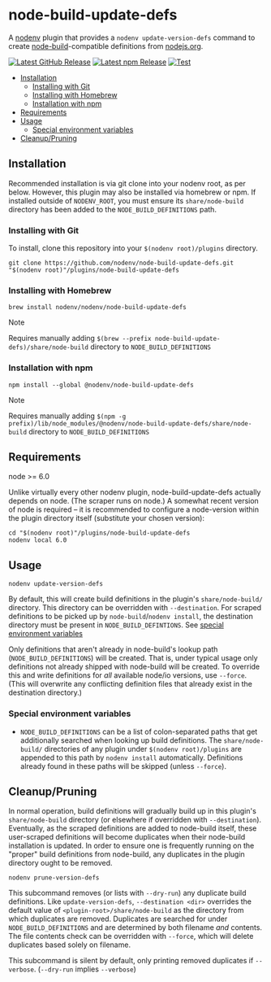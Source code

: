 # node-build-update-defs

A [nodenv][] plugin that provides a `nodenv update-version-defs` command to
create [node-build][]-compatible definitions from [nodejs.org](https://nodejs.org).

[![Latest GitHub Release](https://img.shields.io/github/v/release/nodenv/node-build-update-defs?logo=github&sort=semver)](https://github.com/nodenv/node-build-update-defs/releases/latest)
[![Latest npm Release](https://img.shields.io/npm/v/@nodenv/node-build-update-defs)](https://www.npmjs.com/package/@nodenv/node-build-update-defs/v/latest)
[![Test](https://img.shields.io/github/actions/workflow/status/nodenv/node-build-update-defs/test.yml?label=tests&logo=github)](https://github.com/nodenv/node-build-update-defs/actions/workflows/test.yml)

<!-- toc -->

- [Installation](#installation)
  - [Installing with Git](#installing-with-git)
  - [Installing with Homebrew](#installing-with-homebrew)
  - [Installation with npm](#installation-with-npm)
- [Requirements](#requirements)
- [Usage](#usage)
  - [Special environment variables](#special-environment-variables)
- [Cleanup/Pruning](#cleanuppruning)

<!-- tocstop -->

## Installation

Recommended installation is via git clone into your nodenv root, as per below.
However, this plugin may also be installed via homebrew or npm.
If installed outside of `NODENV_ROOT`, you must ensure its `share/node-build` directory has been added to the `NODE_BUILD_DEFINITIONS` path.

### Installing with Git

To install, clone this repository into your `$(nodenv root)/plugins` directory.

    git clone https://github.com/nodenv/node-build-update-defs.git "$(nodenv root)"/plugins/node-build-update-defs

### Installing with Homebrew

    brew install nodenv/nodenv/node-build-update-defs

> [!note]
> Requires manually adding `$(brew --prefix node-build-update-defs)/share/node-build` directory to `NODE_BUILD_DEFINITIONS`

### Installation with npm

    npm install --global @nodenv/node-build-update-defs

> [!note]
> Requires manually adding `$(npm -g prefix)/lib/node_modules/@nodenv/node-build-update-defs/share/node-build` directory to `NODE_BUILD_DEFINITIONS`

## Requirements

node >= 6.0

Unlike virtually every other nodenv plugin, node-build-update-defs actually depends on node.
(The scraper runs on node.)
A somewhat recent version of node is required – it is recommended to configure a node-version within the plugin directory itself (substitute your chosen version):

    cd "$(nodenv root)"/plugins/node-build-update-defs
    nodenv local 6.0

## Usage

    nodenv update-version-defs

By default, this will create build definitions in the plugin's `share/node-build/` directory.
This directory can be overridden with `--destination`.
For scraped definitions to be picked up by `node-build`/`nodenv install`,
the destination directory must be present in `NODE_BUILD_DEFINTIONS`.
See [special environment variables](#special-environment-variables)

Only definitions that aren't already in node-build's lookup path (`NODE_BUILD_DEFINITIONS`) will be created.
That is, under typical usage only definitions not already shipped with node-build will be created.
To override this and write definitions for _all_ available node/io versions, use `--force`.
(This will overwrite any conflicting definition files that already exist in the destination directory.)

### Special environment variables

- `NODE_BUILD_DEFINITIONS` can be a list of colon-separated paths that get additionally searched when looking up build definitions.
  The `share/node-build/` directories of any plugin under `$(nodenv root)/plugins` are appended to this path by `nodenv install` automatically.
  Definitions already found in these paths will be skipped (unless `--force`).

## Cleanup/Pruning

In normal operation, build definitions will gradually build up in this plugin's `share/node-build` directory (or elsewhere if overridden with `--destination`).
Eventually, as the scraped definitions are added to node-build itself, these user-scraped definitions will become duplicates when their node-build installation is updated.
In order to ensure one is frequently running on the "proper" build definitions from node-build, any duplicates in the plugin directory ought to be removed.

    nodenv prune-version-defs

This subcommand removes (or lists with `--dry-run`) any duplicate build definitions.
Like `update-version-defs`, `--destination <dir>` overrides the default value of `<plugin-root>/share/node-build` as the directory from which duplicates are removed.
Duplicates are searched for under `NODE_BUILD_DEFINITIONS` and are determined by both filename _and_ contents.
The file contents check can be overridden with `--force`, which will delete duplicates based solely on filename.

This subcommand is silent by default, only printing removed duplicates if `--verbose`.
(`--dry-run` implies `--verbose`)

[nodenv]: https://github.com/nodenv/nodenv
[node-build]: https://github.com/nodenv/node-build
